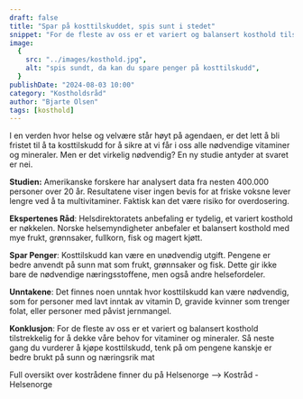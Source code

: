 ```yaml
---
draft: false
title: "Spar på kosttilskuddet, spis sunt i stedet"
snippet: "For de fleste av oss er et variert og balansert kosthold tilstrekkelig for å dekke våre behov for vitaminer og mineraler. Neste gang du vurderer å kjøpe kosttilskudd, tenk på om pengene kanskje er bedre brukt på sunn og næringsrik mat."
image:
  {
    src: "../images/kosthold.jpg",
    alt: "spis sundt, da kan du spare penger på kosttilskudd",
  }
publishDate: "2024-08-03 10:00"
category: "Kostholdsråd"
author: "Bjarte Olsen"
tags: [kosthold]
---
```


I en verden hvor helse og velvære står høyt på agendaen, er det lett å bli fristet til å ta kosttilskudd for å sikre at vi får i oss alle nødvendige vitaminer og mineraler. Men er det virkelig nødvendig? En ny studie antyder at svaret er nei.

**Studien:** Amerikanske forskere har analysert data fra nesten 400.000 personer over 20 år. Resultatene viser ingen bevis for at friske voksne lever lengre ved å ta multivitaminer. Faktisk kan det være risiko for overdosering.

**Ekspertenes Råd**: Helsdirektoratets anbefaling er tydelig, et variert kosthold er nøkkelen. Norske helsemyndigheter anbefaler et balansert kosthold med mye frukt, grønnsaker, fullkorn, fisk og magert kjøtt.

**Spar Penger**: Kosttilskudd kan være en unødvendig utgift. Pengene er bedre anvendt på sunn mat som frukt, grønnsaker og fisk. Dette gir ikke bare de nødvendige næringsstoffene, men også andre helsefordeler.

**Unntakene**: Det finnes noen unntak hvor kosttilskudd kan være nødvendig, som for personer med lavt inntak av vitamin D, gravide kvinner som trenger folat, eller personer med påvist jernmangel.

**Konklusjon**: For de fleste av oss er et variert og balansert kosthold tilstrekkelig for å dekke våre behov for vitaminer og mineraler. Så neste gang du vurderer å kjøpe kosttilskudd, tenk på om pengene kanskje er bedre brukt på sunn og næringsrik mat

Full oversikt over kostrådene finner du på Helsenorge --> Kostråd - Helsenorge
